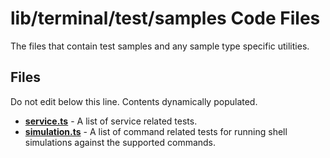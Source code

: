 # lib/terminal/test/samples Code Files
The files that contain test samples and any sample type specific utilities.

## Files
Do not edit below this line.  Contents dynamically populated.

* **[service.ts](service.ts)**       - A list of service related tests.
* **[simulation.ts](simulation.ts)** - A list of command related tests for running shell simulations against the supported commands.